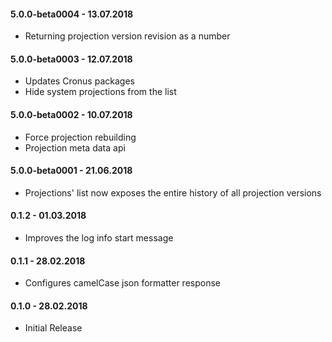 #### 5.0.0-beta0004 - 13.07.2018
* Returning projection version revision as a number

#### 5.0.0-beta0003 - 12.07.2018
* Updates Cronus packages
* Hide system projections from the list

#### 5.0.0-beta0002 - 10.07.2018
* Force projection rebuilding
* Projection meta data api

#### 5.0.0-beta0001 - 21.06.2018
* Projections' list now exposes the entire history of all projection versions

#### 0.1.2 - 01.03.2018
* Improves the log info start message

#### 0.1.1 - 28.02.2018
* Configures camelCase json formatter response

#### 0.1.0 - 28.02.2018
* Initial Release
